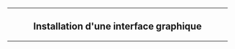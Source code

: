 ------------------------------------------------------------------------------------------------------------------------------------------------------------------------------------
## <p align='center'> Installation d'une interface graphique </p>

------------------------------------------------------------------------------------------------------------------------------------------------------------------------------------
